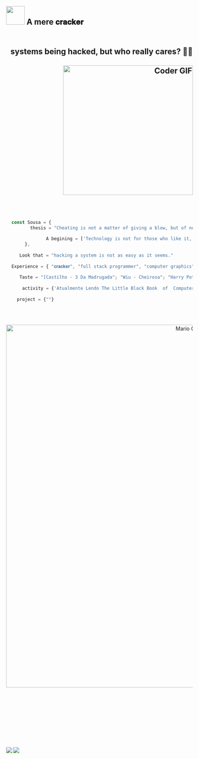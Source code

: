   ## <img src="https://raw.githubusercontent.com/alexnaiman/alexnaiman/master/resources/welcomeglitch.gif" width="50px" /> A mere 𝐜𝐫𝐚𝐜𝐤𝐞𝐫
<div align="center">
 
  <h2 align="right">
 <abc>
   
  <br> systems being hacked, but who really cares? 👨‍💻 <br>
  <br>
    <img src="https://media.giphy.com/media/SWoSkN6DxTszqIKEqv/giphy.gif" alt="Coder GIF" width="350">
 </abc>
</h2>  
  
   <br>
  
  <div align="left">
       
       
```javascript
  
  const Sousa = {
         thesis = "Cheating is not a matter of giving a blow, but of not having character"
  
               A begining = ['Technology is not for those who like it, but for those who have a gift']
       },
     
     Look that = "hacking a system is not as easy as it seems."
  
  Experience = { "𝐜𝐫𝐚𝐜𝐤𝐞𝐫", "full stack programmer", "computer graphics", "3D editor" ; }
  
     Taste = "[Castilho - 3 Da Madrugada"; "Wiu - Cheirosa"; "Harry Potter"; "Ler livros tecnologicos";]
  
      activity = {'Atualmente Lendo The Little Black Book  of  Computer Viruses'} {;
    
    project = {""}

  
  ```
    
  
</div>
  
  <br>

<img src="https://github.com/TheDudeThatCode/TheDudeThatCode/blob/master/Assets/Mario_Gameplay.gif" alt="Mario Game" width="980">

<br>
  
  <br>
   
   <br/><br/>
 <br/><br/>
  
 <br/><br/>
   <p align="right">
<img align="left" src="https://github-readme-stats.vercel.app/api?username=SousaOfcyber&theme=tokyonight&show_icons=true" />

<img align="left" src="https://github-readme-stats.vercel.app/api/top-langs/?username=SousaOfcyber&theme=tokyonight&show_icons=true" />

</p>
